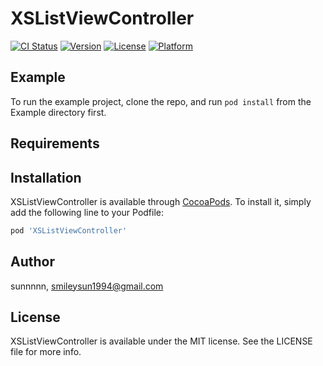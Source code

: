 # XSListViewController

[![CI Status](https://img.shields.io/travis/sunnnnn/XSListViewController.svg?style=flat)](https://travis-ci.org/sunnnnn/XSListViewController)
[![Version](https://img.shields.io/cocoapods/v/XSListViewController.svg?style=flat)](https://cocoapods.org/pods/XSListViewController)
[![License](https://img.shields.io/cocoapods/l/XSListViewController.svg?style=flat)](https://cocoapods.org/pods/XSListViewController)
[![Platform](https://img.shields.io/cocoapods/p/XSListViewController.svg?style=flat)](https://cocoapods.org/pods/XSListViewController)

## Example

To run the example project, clone the repo, and run `pod install` from the Example directory first.

## Requirements

## Installation

XSListViewController is available through [CocoaPods](https://cocoapods.org). To install
it, simply add the following line to your Podfile:

```ruby
pod 'XSListViewController'
```

## Author

sunnnnn, smileysun1994@gmail.com

## License

XSListViewController is available under the MIT license. See the LICENSE file for more info.
